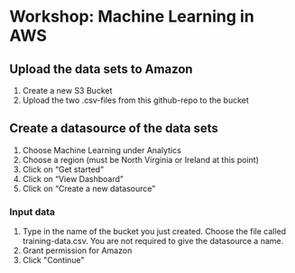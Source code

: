 # Workshop: Machine Learning in AWS 

## Upload the data sets to Amazon

1. Create a new S3 Bucket 
2. Upload the two .csv-files from this github-repo to the bucket


## Create a datasource of the data sets 
1. Choose Machine Learning under Analytics
2. Choose a region (must be North Virginia or Ireland at this point)
3. Click on “Get started”
4. Click on “View Dashboard”
5. Click on “Create a new datasource”

### Input data
1. Type in the name of the bucket you just created. Choose the file called training-data.csv. You are not required to give the datasource a name.
2. Grant permission for Amazon
3. Click "Continue"








